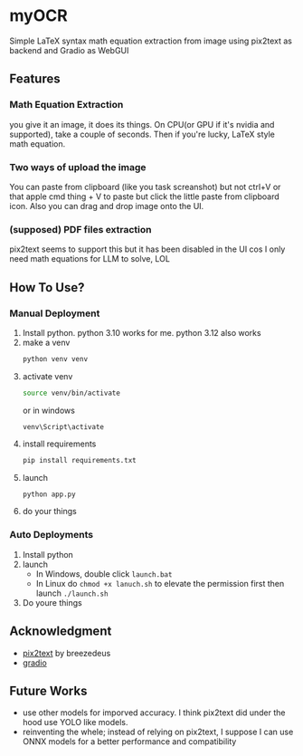 # myOCR

Simple LaTeX syntax math equation extraction from image using pix2text as backend and Gradio as WebGUI

## Features

### Math Equation Extraction

you give it an image, it does its things. On CPU(or GPU if it's nvidia and supported), take a couple of seconds. Then if you're lucky, LaTeX style math equation.

### Two ways of upload the image

You can paste from clipboard (like you task screanshot) but not ctrl+V or that apple cmd thing + V to paste but click the little paste from clipboard icon. Also you can drag and drop image onto the UI.

### (supposed) PDF files extraction

pix2text seems to support this but it has been disabled in the UI cos I only need math equations for LLM to solve, LOL

## How To Use?

### Manual Deployment

1. Install python. python 3.10 works for me. python 3.12 also works
2. make a venv
   ```bash
   python venv venv
   ```
3. activate venv
   ```bash
   source venv/bin/activate
   ```
   or in windows
   ```batch
   venv\Script\activate
   ```
4. install requirements
   ```bash
   pip install requirements.txt
   ```
5. launch
   ```bash
   python app.py
   ```
6. do your things

### Auto Deployments

1. Install python
2. launch
   - In Windows, double click `launch.bat`
   - In Linux do `chmod +x lanuch.sh` to elevate the permission first then launch `./launch.sh`
3. Do youre things

## Acknowledgment

- [pix2text](https://github.com/breezedeus/pix2text) by breezedeus
- [gradio](https://github.com/gradio-app/gradio)

## Future Works

- use other models for imporved accuracy. I think pix2text did under the hood use YOLO like models.
- reinventing the whele; instead of relying on pix2text, I suppose I can use ONNX models for a better performance and compatibility

